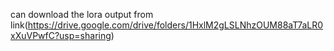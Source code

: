 can download the lora output from link(https://drive.google.com/drive/folders/1HxlM2gLSLNhzOUM88aT7aLR0xXuVPwfC?usp=sharing)
